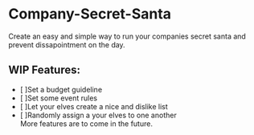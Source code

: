 # Company-Secret-Santa
Create an easy and simple way to run your companies secret santa and prevent dissapointment on the day.

## WIP Features:
- [ ]Set a budget guideline
- [ ]Set some event rules
- [ ]Let your elves create a nice and dislike list
- [ ]Randomly assign a your elves to one another  
More features are to come in the future.
